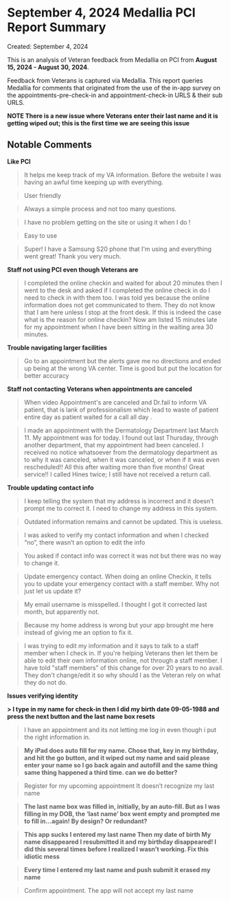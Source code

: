 # September 4, 2024 Medallia PCI Report Summary

Created: September 4, 2024

This is an analysis of Veteran feedback from Medallia on PCI from **August 15, 2024 - August 30, 2024**. 

Feedback from Veterans is captured via Medallia. This report queries Medallia for comments that originated from the use of the in-app survey on the appointments-pre-check-in and appointment-check-in URLS & their sub URLS.

**NOTE There is a new issue where Veterans enter their last name and it is getting wiped out; this is the first time we are seeing this issue**


## Notable Comments

**Like PCI**


> It helps me keep track of my VA information. Before the website I was having an awful time keeping up with everything.<br>


> User friendly<br>


> Always a simple process and not too many questions.<br>


> I have no problem getting on the site or using it when I do !<br>


> Easy to use<br>


> Super!  I have a Samsung S20 phone that I'm using and everything went great! Thank you very much.<br>


**Staff not using PCI even though Veterans are**


> I completed the online checkin and waited for about 20 minutes then I went to the desk and asked if I completed the online check in do I need to check in with them too. I was told yes because the online information does not get communicated to them. They do not know that I am here unless I stop at the front desk. If this is indeed the case what is the reason for online checkin? Now am listed 15 minutes late for my appointment when I have been sitting in the waiting area 30 minutes.<br>




**Trouble navigating larger facilities**


> Go to an appointment but the alerts gave me no directions and ended up being at the wrong VA center. Time is good but put the location for better accuracy<br>




**Staff not contacting Veterans when appointments are canceled**


> When video Appointment's are canceled and Dr.fail to inform VA patient, that is lank of professionalism which lead to waste of patient entire day as patient waited for a call all day .<br>


> I made an appointment with the Dermatology Department last March 11.  My appointment was for today. I found out last Thursday, through another department, that my appointment had been canceled.  I received no notice whatsoever from the dermatology department as to why it was canceled, when it was canceled, or when if it was even rescheduled!!  All this after waiting more than five months!  Great service!!  I called Hines twice; I still have not received a return call.<br>

**Trouble updating contact info**


> I keep telling the system that my address is incorrect and it doesn’t prompt me to correct it. I need to change my address in this system.<br>


> Outdated information remains and cannot be updated. This is useless.<br>


> I was asked to verify my contact information and when I checked “no”, there wasn’t an option to edit the info<br>


> You asked if contact info was correct it was not but there was no way to change it.<br>


> Update emergency contact.  When doing an online Checkin, it tells you to update your emergency contact with a staff member. Why not just let us update it?<br>


> My email username is misspelled. I thought I got it corrected last month, but apparently not.<br>


> Because my home address is wrong but your app brought me here instead of giving me an option to fix it.<br>


> I was trying to edit my information and it says to talk to a staff member when I check in. If you're helping Veterans then let them be able to edit their own information online, not through a staff member. I have told "staff members" of this change for over 20 years to no avail. They don't change/edit it so why should I as the Veteran rely on what they do not do.<br>


**Issues verifying identity**


**> I type in my name for check-in then I did my birth date 09-05-1988 and press the next button and the last name box resets<br>**


> I have an appointment and its not letting me log in even though i put the right information in.<br>


> **My iPad does auto fill for my name. Chose that, key in my birthday, and hit the go button, and it wiped out my name and said please enter your name so I go back again and autofill and the same thing same thing happened a third time. can we do better?<br>**


> Register for my upcoming appointment  It doesn’t recognize my last name<br>


> **The last name box was filled in, initially, by an auto-fill. But as I was filling in my DOB, the ‘last name’ box went empty and prompted me to fill in…again! By design? Or redundant?<br>**


> **This app sucks I entered my last name  Then my date of birth  My name disappeared  I resubmitted it and my birthday disappeared!  I did this several times before I realized I wasn’t working. Fix this idiotic mess<br>**


> **Every time I entered my last name and push submit it erased my name<br>**


> Confirm appointment. The app will not accept my last name<br>

